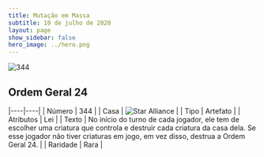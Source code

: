 ```yaml
---
title: Mutação em Massa
subtitle: 10 de julho de 2020
layout: page
show_sidebar: false
hero_image: ../hero.png
---
```


![344](https://cdn.keyforgegame.com/media/card_front/pt/479_344_XM4VGX4M7PC6_pt.png)

## Ordem Geral 24

|----|----|
| Número | 344 |
| Casa | ![Star Alliance](https://archonarcana.com/images/thumb/7/7d/Star_Alliance.png/22px-Star_Alliance.png "Aliança Estelar") |
| Tipo | Artefato |
| Atributos | Lei |
| Texto | No início do turno de cada jogador, ele tem de escolher uma criatura que controla e destruir cada criatura da  casa dela. Se esse jogador não tiver criaturas em jogo, em vez disso,  destrua a Ordem Geral 24. |
| Raridade | Rara |
